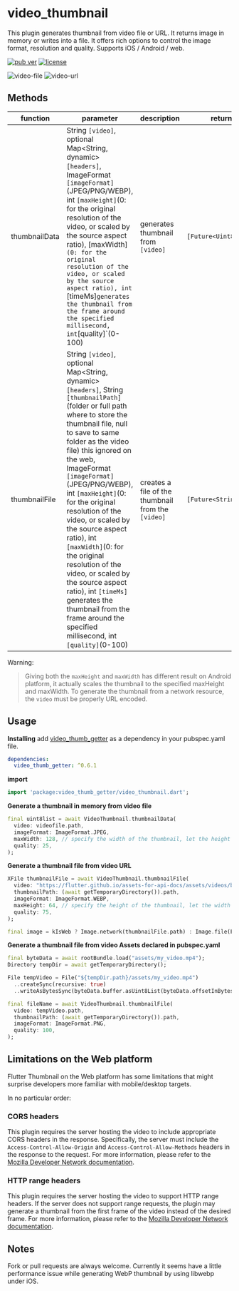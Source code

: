 # video_thumbnail

This plugin generates thumbnail from video file or URL.  It returns image in memory or writes into a file.  It offers rich options to control the image format, resolution and quality.  Supports iOS / Android / web.

[![pub ver](https://img.shields.io/badge/pub-v0.6.1-blue)](https://pub.dev/packages/video_thumb_getter)
[![license](https://img.shields.io/github/license/mashape/apistatus.svg)](https://github.com/justsoft/)

![video-file](https://github.com/justsoft/video_thumbnail/blob/master/video_file.png?raw=true) ![video-url](https://github.com/justsoft/video_thumbnail/blob/master/video_url.png?raw=true)

## Methods
|function|parameter|description|return|
|--|--|--|--|
|thumbnailData|String `[video]`, optional Map<String, dynamic> `[headers]`, ImageFormat `[imageFormat]`(JPEG/PNG/WEBP), int `[maxHeight]`(0: for the original resolution of the video, or scaled by the source aspect ratio), [maxWidth]`(0: for the original resolution of the video, or scaled by the source aspect ratio), int `[timeMs]` generates the thumbnail from the frame around the specified millisecond, int `[quality]`(0-100)|generates thumbnail from `[video]`|`[Future<Uint8List>]`|
|thumbnailFile|String `[video]`, optional Map<String, dynamic> `[headers]`, String `[thumbnailPath]`(folder or full path where to store the thumbnail file, null to save to same folder as the video file) this ignored on the web, ImageFormat `[imageFormat]`(JPEG/PNG/WEBP), int `[maxHeight]`(0: for the original resolution of the video, or scaled by the source aspect ratio), int `[maxWidth]`(0: for the original resolution of the video, or scaled by the source aspect ratio), int `[timeMs]` generates the thumbnail from the frame around the specified millisecond, int `[quality]`(0-100)|creates a file of the thumbnail from the `[video]` |`[Future<String>]`|

Warning:
> Giving both the `maxHeight` and `maxWidth` has different result on Android platform, it actually scales the thumbnail to the specified maxHeight and maxWidth.
> To generate the thumbnail from a network resource, the `video` must be properly URL encoded.

## Usage

**Installing**
add [video_thumb_getter](https://pub.dev/packages/video_thumb_getter) as a dependency in your pubspec.yaml file.
```yaml
dependencies:
  video_thumb_getter: ^0.6.1
```
**import**
```dart
import 'package:video_thumb_getter/video_thumbnail.dart';

```
**Generate a thumbnail in memory from video file**
```dart
final uint8list = await VideoThumbnail.thumbnailData(
  video: videofile.path,
  imageFormat: ImageFormat.JPEG,
  maxWidth: 128, // specify the width of the thumbnail, let the height auto-scaled to keep the source aspect ratio
  quality: 25,
);
```

**Generate a thumbnail file from video URL**
```dart
XFile thumbnailFile = await VideoThumbnail.thumbnailFile(
  video: "https://flutter.github.io/assets-for-api-docs/assets/videos/butterfly.mp4",
  thumbnailPath: (await getTemporaryDirectory()).path,
  imageFormat: ImageFormat.WEBP,
  maxHeight: 64, // specify the height of the thumbnail, let the width auto-scaled to keep the source aspect ratio
  quality: 75,
);

final image = kIsWeb ? Image.network(thumbnailFile.path) : Image.file(File(thumbnailFile.path));
```

**Generate a thumbnail file from video Assets declared in pubspec.yaml**
```dart
final byteData = await rootBundle.load("assets/my_video.mp4");
Directory tempDir = await getTemporaryDirectory();

File tempVideo = File("${tempDir.path}/assets/my_video.mp4")
  ..createSync(recursive: true)
  ..writeAsBytesSync(byteData.buffer.asUint8List(byteData.offsetInBytes, byteData.lengthInBytes));

final fileName = await VideoThumbnail.thumbnailFile(
  video: tempVideo.path,
  thumbnailPath: (await getTemporaryDirectory()).path,
  imageFormat: ImageFormat.PNG,  
  quality: 100,
);
```

## Limitations on the Web platform

Flutter Thumbnail on the Web platform has some limitations that might surprise developers more familiar with mobile/desktop targets.

In no particular order:

### CORS headers
This plugin requires the server hosting the video to include appropriate CORS headers in the response. Specifically, the server must include the `Access-Control-Allow-Origin` and `Access-Control-Allow-Methods` headers in the response to the request.
For more information, please refer to the [Mozilla Developer Network documentation](https://developer.mozilla.org/en-US/docs/Web/HTTP/CORS).

### HTTP range headers
This plugin requires the server hosting the video to support HTTP range headers. If the server does not support range requests, the plugin may generate a thumbnail from the first frame of the video instead of the desired frame.
For more information, please refer to the [Mozilla Developer Network documentation](https://developer.mozilla.org/en-US/docs/Web/HTTP/Range_requests).

## Notes
Fork or pull requests are always welcome. Currently it seems have a little performance issue while generating WebP thumbnail by using libwebp under iOS.
